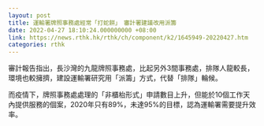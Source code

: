 ```yaml
---
layout: post
title: 運輸署牌照事務處經常「打蛇餅」　審計署建議改用派籌
date: 2022-04-27 18:10:24.000000000 +08:00
link: https://news.rthk.hk/rthk/ch/component/k2/1645949-20220427.htm
categories: rthk
---
```


審計報告指出，長沙灣的九龍牌照事務處，比起另外3間事務處，排隊人龍較長，環境也較擁擠，建設運輸署研究用「派籌」方式，代替「排隊」輪候。

而疫情下，牌照事務處處理的「非櫃枱形式」申請數目上升，但能於10個工作天內提供服務的個案，2020年只有89%，未達95%的目標，認為運輸署需要提升效率。
